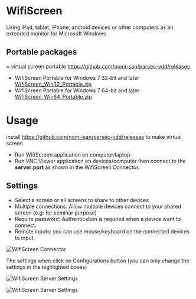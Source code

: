 # WifiScreen
Using  iPad, tablet, iPhone, android devices or other computers as an extended monitor for Microsoft Windows

## Portable packages
= virtual screen portable https://github.com/nomi-san/parsec-vdd/releases
- WifiScreen Portable for Windows 7 32-bit and later  [WifiScreen_Win32_Portable.zip](https://github.com/trietho/wifiscreen/releases/download/1.0/WifiScreen_Win32_Portable.zip)
- WifiScreen Portable for Windows 7 64-bit and later  [WifiScreen_Win64_Portable.zip](https://github.com/trietho/wifiscreen/releases/download/1.0/WifiScreen_Win64_Portable.zip)

# Usage

install https://github.com/nomi-san/parsec-vdd/releases to make virtual screen

- Run WifiScreen application on computer/laptop
- Run VNC Viewer application on devices/computer then connect to the **server:port** as shown in the WifiScreen Connector.


## Settings
- Select a screen or all screens to share to other devices
- Multiple connections: Allow multiple devices connect to your shared screen (e.g: for seminar purpose)
- Require password: Authentication is required when a device want to connect.
- Remote inputs: you can use mouse/keyboard on the connected devices to input. 

![WifiScreen Connector](screenshoots/WifiScreenConnector.png)

The settings when click on Configurations button (you can only change the settings in the highlighted boxes)

![WifiScreen Server Settings](screenshoots/WifiScreenServerConfiguration.png)

![WifiScreen Server Settings](screenshoots/WifiScreenConfiguration2.png)

